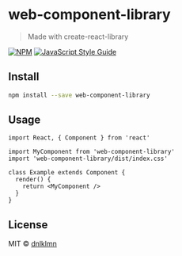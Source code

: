# web-component-library

> Made with create-react-library

[![NPM](https://img.shields.io/npm/v/web-component-library.svg)](https://www.npmjs.com/package/web-component-library) [![JavaScript Style Guide](https://img.shields.io/badge/code_style-standard-brightgreen.svg)](https://standardjs.com)

## Install

```bash
npm install --save web-component-library
```

## Usage

```tsx
import React, { Component } from 'react'

import MyComponent from 'web-component-library'
import 'web-component-library/dist/index.css'

class Example extends Component {
  render() {
    return <MyComponent />
  }
}
```

## License

MIT © [dnlklmn](https://github.com/dnlklmn)
